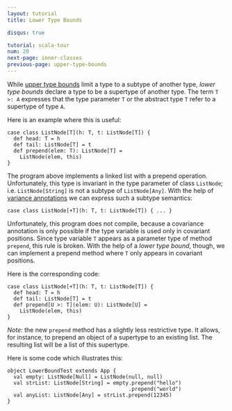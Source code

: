 ```yaml
---
layout: tutorial
title: Lower Type Bounds

disqus: true

tutorial: scala-tour
num: 20
next-page: inner-classes
previous-page: upper-type-bounds
---
```


While [upper type bounds](upper-type-bounds.html) limit a type to a subtype of another type, *lower type bounds* declare a type to be a supertype of another type. The term `T >: A` expresses that the type parameter `T` or the abstract type `T` refer to a supertype of type `A`.

Here is an example where this is useful:

```tut
case class ListNode[T](h: T, t: ListNode[T]) {
  def head: T = h
  def tail: ListNode[T] = t
  def prepend(elem: T): ListNode[T] =
    ListNode(elem, this)
}
```

The program above implements a linked list with a prepend operation. Unfortunately, this type is invariant in the type parameter of class `ListNode`; i.e. `ListNode[String]` is not a subtype of `ListNode[Any]`. With the help of [variance annotations](variances.html) we can express such a subtype semantics:

```
case class ListNode[+T](h: T, t: ListNode[T]) { ... }
```

Unfortunately, this program does not compile, because a covariance annotation is only possible if the type variable is used only in covariant positions. Since type variable `T` appears as a parameter type of method `prepend`, this rule is broken. With the help of a *lower type bound*, though, we can implement a prepend method where `T` only appears in covariant positions.

Here is the corresponding code:

```tut
case class ListNode[+T](h: T, t: ListNode[T]) {
  def head: T = h
  def tail: ListNode[T] = t
  def prepend[U >: T](elem: U): ListNode[U] =
    ListNode(elem, this)
}
```

_Note:_ the new `prepend` method has a slightly less restrictive type. It allows, for instance, to prepend an object of a supertype to an existing list. The resulting list will be a list of this supertype.

Here is some code which illustrates this:

```tut
object LowerBoundTest extends App {
  val empty: ListNode[Null] = ListNode(null, null)
  val strList: ListNode[String] = empty.prepend("hello")
                                       .prepend("world")
  val anyList: ListNode[Any] = strList.prepend(12345)
}
```

